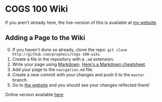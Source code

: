 # COGS 100 Wiki

If you aren't already here, the live-version of this is available at [my website](http://kevinzuern.com/cogs/).

## Adding a Page to the Wiki
0. If you haven't done so already, clone the repo: `git clone http://github.com/propheis/cogs-100-wiki`
1. Create a file in the repository with a `.md` extension.
2. Write your page using [Markdown](http://dillinger.io/). [Here's a Markdown cheatsheet](https://github.com/adam-p/markdown-here/wiki/Markdown-Cheatsheet).
3. Add your page to the `navigation.md` file.
4. Create a new commit with your changes and push it to the `master` branch.
5. Go to [the website](http://kevinzuern.com/cogs) and you should see your changes reflected there!


Online version available [here](http://kevinzuern.com/cogs/)
